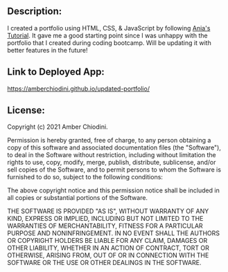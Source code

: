 ## Description: 
I created a portfolio using HTML, CSS, & JavaScript by following [Ania's Tutorial](https://github.com/kubowania/responsive-portfolio). It gave me a good starting point since I was unhappy with the portfolio that I created during coding bootcamp. Will be updating it with better features in the future!

## Link to Deployed App:
https://amberchiodini.github.io/updated-portfolio/

## License:
Copyright (c) 2021 Amber Chiodini.

Permission is hereby granted, free of charge, to any person obtaining a copy
of this software and associated documentation files (the "Software"), to deal
in the Software without restriction, including without limitation the rights
to use, copy, modify, merge, publish, distribute, sublicense, and/or sell
copies of the Software, and to permit persons to whom the Software is
furnished to do so, subject to the following conditions:

The above copyright notice and this permission notice shall be included in all
copies or substantial portions of the Software.

THE SOFTWARE IS PROVIDED "AS IS", WITHOUT WARRANTY OF ANY KIND, EXPRESS OR
IMPLIED, INCLUDING BUT NOT LIMITED TO THE WARRANTIES OF MERCHANTABILITY,
FITNESS FOR A PARTICULAR PURPOSE AND NONINFRINGEMENT. IN NO EVENT SHALL THE
AUTHORS OR COPYRIGHT HOLDERS BE LIABLE FOR ANY CLAIM, DAMAGES OR OTHER
LIABILITY, WHETHER IN AN ACTION OF CONTRACT, TORT OR OTHERWISE, ARISING FROM,
OUT OF OR IN CONNECTION WITH THE SOFTWARE OR THE USE OR OTHER DEALINGS IN THE
SOFTWARE.